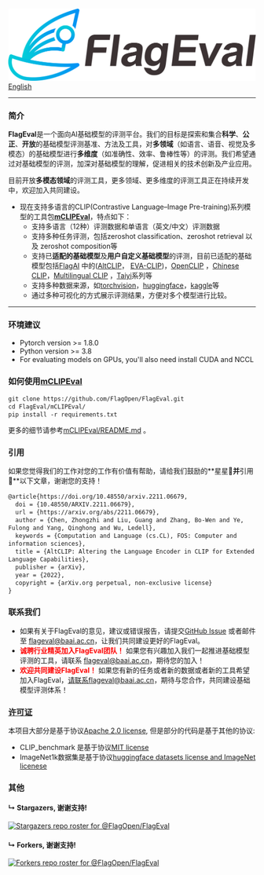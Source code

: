 ![FlagEval](logo.png)
[English](README.md)

--------------------------------------------------------------------------------

### 简介

**FlagEval**是一个面向AI基础模型的评测平台。我们的目标是探索和集合**科学**、**公正**、**开放**的基础模型评测基准、方法及工具，对**多领域**（如语言、语音、视觉及多模态）的基础模型进行**多维度**（如准确性、效率、鲁棒性等）的评测。我们希望通过对基础模型的评测，加深对基础模型的理解，促进相关的技术创新及产业应用。

目前开放**多模态领域**的评测工具，更多领域、更多维度的评测工具正在持续开发中，欢迎加入共同建设。

* 现在支持多语言的CLIP(Contrastive Language–Image Pre-training)系列模型的工具包[**mCLIPEval**](https://github.com/FlagOpen/FlagEval/tree/master/mCLIPEval)，特点如下：
	- 支持多语言（12种）评测数据和单语言（英文/中文）评测数据
	- 支持多种任务评测，包括zeroshot classification、zeroshot retrieval 以及 zeroshot composition等
	- 支持已**适配的基础模型**及**用户自定义基础模型**的评测，目前已适配的基础模型包括[FlagAI](https://github.com/FlagAI-Open/FlagAI) 中的([AltCLIP](https://github.com/FlagAI-Open/FlagAI/tree/master/examples/AltCLIP)， [EVA-CLIP](https://github.com/FlagAI-Open/FlagAI/tree/master/examples/EVA_CLIP))，[OpenCLIP](https://github.com/mlfoundations/open_clip) ，[Chinese CLIP](https://github.com/OFA-Sys/Chinese-CLIP)，[Multilingual CLIP](https://github.com/FreddeFrallan/Multilingual-CLIP) ，[Taiyi](https://fengshenbang-doc.readthedocs.io/zh/latest/docs/%E5%A4%AA%E4%B9%99%E7%B3%BB%E5%88%97/index.html)系列等
	- 支持多种数据来源，如[torchvision](https://pytorch.org/vision/stable/datasets.html)，[huggingface](https://huggingface.co/datasets)，[kaggle](https://www.kaggle.com/datasets)等
	- 通过多种可视化的方式展示评测结果，方便对多个模型进行比较。
--------------------------------------------------------------------------------


### 环境建议
* Pytorch version >= 1.8.0
* Python version >= 3.8
* For evaluating models on GPUs, you'll also need install CUDA and NCCL

### 如何使用[mCLIPEval](https://github.com/FlagOpen/FlagEval/tree/master/mCLIPEval)
```shell
git clone https://github.com/FlagOpen/FlagEval.git
cd FlagEval/mCLIPEval/
pip install -r requirements.txt
```
更多的细节请参考[mCLIPEval/README.md](https://github.com/FlagOpen/FlagEval/tree/master/mCLIPEval/README.md) 。

### 引用
如果您觉得我们的工作对您的工作有价值有帮助，请给我们鼓励的**星星🌟**并**引用📑**以下文章，谢谢您的支持！
```
@article{https://doi.org/10.48550/arxiv.2211.06679,
  doi = {10.48550/ARXIV.2211.06679},
  url = {https://arxiv.org/abs/2211.06679},
  author = {Chen, Zhongzhi and Liu, Guang and Zhang, Bo-Wen and Ye, Fulong and Yang, Qinghong and Wu, Ledell},
  keywords = {Computation and Language (cs.CL), FOS: Computer and information sciences},
  title = {AltCLIP: Altering the Language Encoder in CLIP for Extended Language Capabilities},
  publisher = {arXiv},
  year = {2022},
  copyright = {arXiv.org perpetual, non-exclusive license}
}
```

### 联系我们

* 如果有关于FlagEval的意见，建议或错误报告，请提交[GitHub Issue](https://github.com/FlagOpen/FlagEval/issues) 或者邮件至 flageval@baai.ac.cn，让我们共同建设更好的FlagEval。
* <font color="Red">**诚聘行业精英加入FlagEval团队！** </font>如果您有兴趣加入我们一起推进基础模型评测的工具，请联系 flageval@baai.ac.cn，期待您的加入！
* <font color="Red">**欢迎共同建设FlagEval！** </font>如果您有新的任务或者新的数据或者新的工具希望加入FlagEval，请联系flageval@baai.ac.cn，期待与您合作，共同建设基础模型评测体系！


### [许可证](/LICENSE)
本项目大部分是基于协议[Apache 2.0 license](LICENSE), 但是部分的代码是基于其他的协议:

* CLIP_benchmark 是基于协议[MIT license](https://github.com/LAION-AI/CLIP_benchmark/blob/main/LICENSE)
* ImageNet1k数据集是基于协议[huggingface datasets license and ImageNet licenese](https://huggingface.co/datasets/imagenet-1k/blob/main/README.md#licensing-information)


### 其他
#### &#8627; Stargazers, 谢谢支持!
[![Stargazers repo roster for @FlagOpen/FlagEval](https://reporoster.com/stars/FlagOpen/FlagEval)](https://github.com/FlagOpen/FlagEval/stargazers)

#### &#8627; Forkers, 谢谢支持!
[![Forkers repo roster for @FlagOpen/FlagEval](https://reporoster.com/forks/FlagOpen/FlagEval)](https://github.com/FlagOpen/FlagEval/network/members)
